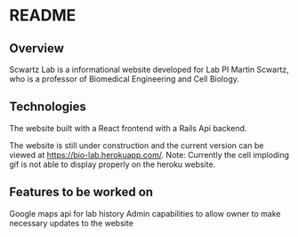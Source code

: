 # README

## Overview

Scwartz Lab is a informational website developed for Lab PI Martin Scwartz, who is a professor of Biomedical Engineering and Cell Biology.


## Technologies
The website built with a React frontend with a Rails Api backend.


The website is still under construction and the current version can be viewed at https://bio-lab.herokuapp.com/.
  Note: Currently the cell imploding gif is not able to display properly on the heroku website.

## Features to be worked on

Google maps api for lab history
Admin capabilities to allow owner to make necessary updates to the website

